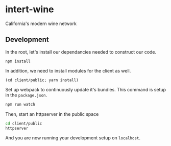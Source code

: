 # intert-wine
California's modern wine network


## Development

In the root, let's install our dependancies needed to construct our code.

```
npm install
```

In addition, we need to install modules for the client as well.

```
(cd client/public; yarn install)
```


Set up webpack to continuously update it's bundles.  This command is
setup in the `package.json`.

```bash
npm run watch
```

Then, start an httpserver in the public space

```bash
cd client/public
httpserver
```

And you are now running your development setup on `localhost`.
